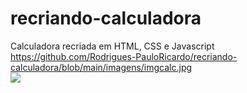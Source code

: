# recriando-calculadora
Calculadora recriada em HTML, CSS e Javascript
https://github.com/Rodrigues-PauloRicardo/recriando-calculadora/blob/main/imagens/imgcalc.jpg
<br>
<img height=”700” src=https://github.com/Rodrigues-PauloRicardo/recriando-calculadora/blob/main/imagens/imgcalc.jpg>
<br>
